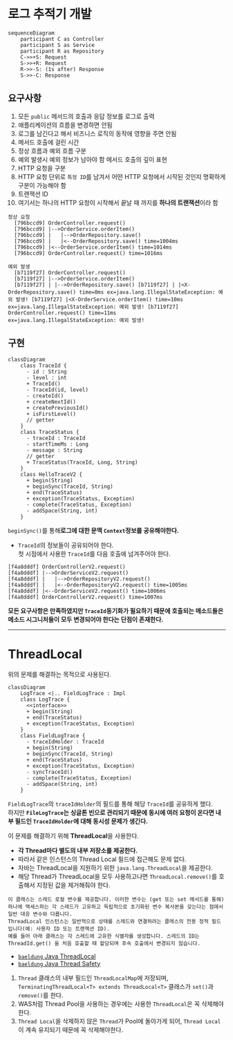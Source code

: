 

# 로그 추적기 개발


```mermaid
sequenceDiagram
    participant C as Controller
    participant S as Service
    participant R as Repository
    C->>+S: Request
    S->>+R: Request
    R->>-S: (1s after) Response
    S->>-C: Response
```

## **요구사항**  

1. 모든 `public` 메서드의 호출과 응답 정보를 로그로 출력 
2. 애플리케이션의 흐름을 변경하면 안됨
3. 로그를 남긴다고 해서 비즈니스 로직의 동작에 영향을 주면 안됨 
4. 메서드 호출에 걸린 시간
5. 정상 흐름과 예외 흐름 구분
6. 예외 발생시 예외 정보가 남아야 함 메서드 호출의 깊이 표현
7. HTTP 요청을 구분
8. HTTP 요청 단위로 `특정 ID`를 남겨서 어떤 HTTP 요청에서 시작된 것인지 명확하게 구분이 가능해야 함
9. 트랜잭션 ID
10. 여기서는 하나의 HTTP 요청이 시작해서 끝날 때 까지를 **하나의 트랜잭션**이라 함

```
정상 요청
  [796bccd9] OrderController.request()
  [796bccd9] |-->OrderService.orderItem()
  [796bccd9] |   |-->OrderRepository.save()
  [796bccd9] |   |<--OrderRepository.save() time=1004ms
  [796bccd9] |<--OrderService.orderItem() time=1014ms
  [796bccd9] OrderController.request() time=1016ms

예외 발생
  [b7119f27] OrderController.request()
  [b7119f27] |-->OrderService.orderItem()
  [b7119f27] | |-->OrderRepository.save() [b7119f27] | |<X-OrderRepository.save() time=0ms ex=java.lang.IllegalStateException: 예외 발생! [b7119f27] |<X-OrderService.orderItem() time=10ms ex=java.lang.IllegalStateException: 예외 발생! [b7119f27] OrderController.request() time=11ms ex=java.lang.IllegalStateException: 예외 발생!
```

## 구현


```mermaid
classDiagram
    class TraceId {
      - id : String
      - level : int
      + TraceId()
      - TraceId(id, level)
      - createId()
      + createNextId()
      + createPreviousId()
      + isFirstLevel()
      // getter
    }
    class TraceStatus {
      - traceId : TraceId
      - startTimeMs : Long
      - message : String
      // getter
      + TraceStatus(TraceId, Long, String)
    }
    class HelloTraceV2 {
      + begin(String)
      + beginSync(TraceId, String)
      + end(TraceStatus)
      + exception(TraceStatus, Exception)
      - complete(TraceStatus, Exception)
      - addSpace(String, int)
    }
```

`beginSync()`를 통해**로그에 대한 문맥 `Context`정보를 공유해야한다.**  
- `TraceId`의 정보들이 공유되어야 한다.  
첫 시점에서 사용한 `TraceId`를 다음 호출에 넘겨주어야 한다.  

```
[f4a8dddf] OrderControllerV2.request()
[f4a8dddf] |-->OrderServiceV2.request()
[f4a8dddf] |   |-->OrderRepositoryV2.request()
[f4a8dddf] |   |<--OrderRepositoryV2.request() time=1005ms
[f4a8dddf] |<--OrderServiceV2.request() time=1006ms
[f4a8dddf] OrderControllerV2.request() time=1007ms
```

**모든 요구사항은 만족하였지만 `TraceId`동기화가 필요하기 때문에 호출되는 메소드들은 메소드 시그니처들이 모두 변경되어야 한다는 단점이 존재한다.**  

***

# **ThreadLocal**

위의 문제를 해결하는 목적으로 사용된다.  

```mermaid
classDiagram
    LogTrace <|.. FieldLogTrace : Impl
    class LogTrace {
      <<interface>>
      + begin(String)
      + end(TraceStatus)
      + exception(TraceStatus, Exception)
    }
    class FieldLogTrace {
      - traceIdHolder : TraceId
      + begin(String)
      + beginSync(TraceId, String)
      + end(TraceStatus)
      + exception(TraceStatus, Exception)
      - syncTraceId()
      - complete(TraceStatus, Exception)
      - addSpace(String, int)
    }
```

`FieldLogTrace`의 `traceIdHolder`의 필드를 통해 해당 `TraceId`를 공유하게 했다.  
하지만 **`FileLogTrace`는 싱글톤 빈으로 관리되기 때문에 동시에 여러 요청이 온다면 내부 필드인 `TraceIdHolder`에 대해 동시성 문제가 생긴다.**  
  
이 문제를 해결하기 위해 **ThreadLocal**을 사용한다.  
- **각 Thread마다 별도의 내부 저장소를 제공한다.**
- 따라서 같은 인스턴스의 Thread Local 필드에 접근해도 문제 없다.
- 자바는 ThreadLocal을 지원하기 위한 `java.lang.ThreadLocal`을 제공한다.
- 해당 Thread가 ThreadLocal을 모두 사용하고나면 `ThreadLocal.remove()`를 호출해서 지정된 값을 제거해줘야 한다.

```
이 클래스는 스레드 로컬 변수를 제공합니다. 이러한 변수는 (get 또는 set 메서드를 통해) 하나에 액세스하는 각 스레드가 고유하고 독립적으로 초기화된 변수 복사본을 갖는다는 점에서 일반 대응 변수와 다릅니다. 
ThreadLocal 인스턴스는 일반적으로 상태를 스레드와 연결하려는 클래스의 전용 정적 필드입니다(예: 사용자 ID 또는 트랜잭션 ID).
예를 들어 아래 클래스는 각 스레드에 고유한 식별자를 생성합니다. 스레드의 ID는 ThreadId.get() 을 처음 호출할 때 할당되며 후속 호출에서 변경되지 않습니다.
```

- [`baeldung` Java ThreadLocal](https://www.baeldung.com/java-threadlocal)
- [`baeldung` Java Thread Safety](https://www.baeldung.com/java-thread-safety)

  
1. `Thread` 클래스의 내부 필드인 `ThreadLocalMap`에 저장되며, `TerminatingThreadLocal<T> extends ThreadLocal<T>` 클래스가 `set()`과 `remove()`를 한다.  
2. WAS처럼 Thread Pool을 사용하는 경우에는 사용한 `ThreadLocal`은 꼭 삭제해야한다.  
3. `Thread Local`을 삭제하지 않은 `Thread`가 Pool에 돌아가게 되어, `Thread Local`이 계속 유지되기 때문에 꼭 삭제해야한다.